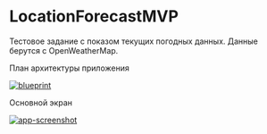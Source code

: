 # LocationForecastMVP

Тестовое задание с показом текущих погодных данных.
Данные берутся с OpenWeatherMap.

План архитектуры приложения

<a href="https://ibb.co/FbZt1Gh"><img src="https://i.ibb.co/d0Cyvnf/blueprint.jpg" alt="blueprint" border="0"></a>

Основной экран

<a href="https://ibb.co/V27tsTY"><img src="https://i.ibb.co/Qr2f4Mv/app-screenshot.jpg" alt="app-screenshot" border="0"></a>
